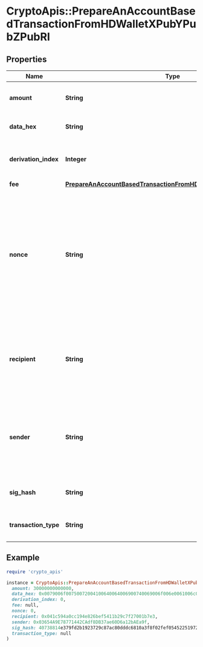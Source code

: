 # CryptoApis::PrepareAnAccountBasedTransactionFromHDWalletXPubYPubZPubRI

## Properties

| Name | Type | Description | Notes |
| ---- | ---- | ----------- | ----- |
| **amount** | **String** | Representation of the amount of the transaction |  |
| **data_hex** | **String** | Representation of the data in hex value |  |
| **derivation_index** | **Integer** | Representation of the derivation index of the xpub address |  |
| **fee** | [**PrepareAnAccountBasedTransactionFromHDWalletXPubYPubZPubRIFee**](PrepareAnAccountBasedTransactionFromHDWalletXPubYPubZPubRIFee.md) |  |  |
| **nonce** | **String** | Represents the sequential running number for an address, starting from 0 for the first transaction. E.g., if the nonce of a transaction is 10, it would be the 11th transaction sent from the sender&#39;s address. |  |
| **recipient** | **String** | Represents a recipient addresses. In account-based protocols like Ethereum there is only one address in this list. |  |
| **sender** | **String** | Represents a sender address. In account-based protocols like Ethereum there is only one address in this list. |  |
| **sig_hash** | **String** | Representation of the hash that should be signed. |  |
| **transaction_type** | **String** | Representation of the transaction type |  |

## Example

```ruby
require 'crypto_apis'

instance = CryptoApis::PrepareAnAccountBasedTransactionFromHDWalletXPubYPubZPubRI.new(
  amount: 30000000000000,
  data_hex: 0x0079006f00750072004100640064006900740069006f006e0061006c00440061007400610048006500720065,
  derivation_index: 0,
  fee: null,
  nonce: 0,
  recipient: 0x041c594a0cc194e826bef5411b29c7f27001b7e3,
  sender: 0x03654A9E78771442CAdf8DB37ae60D6a12bAEa9f,
  sig_hash: 40738814e379fd2b1923729c87ac80dddc6810a3f8f02fef05452251972ec83a,
  transaction_type: null
)
```

